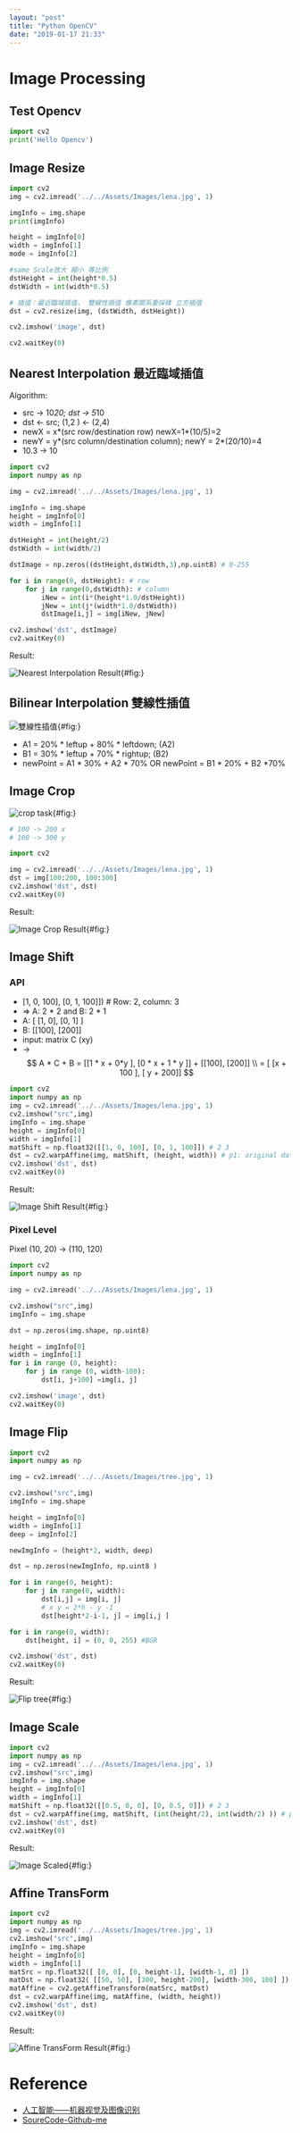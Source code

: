 ```yaml
---
layout: "post"
title: "Python OpenCV"
date: "2019-01-17 21:33"
---
```


# Image Processing

## Test Opencv
```python
import cv2
print('Hello Opencv')
```


## Image Resize
```python
import cv2
img = cv2.imread('../../Assets/Images/lena.jpg', 1)

imgInfo = img.shape
print(imgInfo)

height = imgInfo[0]
width = imgInfo[1]
mode = imgInfo[2]

#same Scale放大 縮小 等比例
dstHeight = int(height*0.5)
dstWidth = int(width*0.5)

# 插值：最近臨域插值， 雙線性插值 像素關系重採樣 立方插值
dst = cv2.resize(img, (dstWidth, dstHeight))

cv2.imshow('image', dst)

cv2.waitKey(0)
```



## Nearest Interpolation  最近臨域插值

Algorithm:

- src -> 10*20; dst -> 5*10
- dst <- src; (1,2 ) <- (2,4)
- newX = x*(src row/destination row) newX=1*(10/5)=2
- newY = y*(src column/destination column); newY = 2*(20/10)=4
- 10.3 -> 10

```python
import cv2
import numpy as np

img = cv2.imread('../../Assets/Images/lena.jpg', 1)

imgInfo = img.shape
height = imgInfo[0]
width = imgInfo[1]

dstHeight = int(height/2)
dstWidth = int(width/2)

dstImage = np.zeros((dstHeight,dstWidth,3),np.uint8) # 0-255

for i in range(0, dstHeight): # row
    for j in range(0,dstWidth): # column
        iNew = int(i*(height*1.0/dstHeight))
        jNew = int(j*(width*1.0/dstWidth))
        dstImage[i,j] = img[iNew, jNew]

cv2.imshow('dst', dstImage)
cv2.waitKey(0)
```
Result:

![Nearest Interpolation Result](https://i.imgur.com/VxryVeX.png){#fig:}

## Bilinear Interpolation 雙線性插值

![雙線性插值](https://i.imgur.com/bUnimUD.png){#fig:}

- A1 = 20% * leftup + 80% * leftdown; (A2)
- B1 = 30% * leftup + 70% * rightup; (B2)
- newPoint = A1 * 30% + A2 * 70% OR newPoint = B1 * 20% + B2 *70%

## Image Crop

![crop task](https://i.imgur.com/x4m6cpQ.png){#fig:}

```python
# 100 -> 200 x
# 100 -> 300 y

import cv2

img = cv2.imread('../../Assets/Images/lena.jpg', 1)
dst = img[100:200, 100:300]
cv2.imshow('dst', dst)
cv2.waitKey(0)
```

Result:

![Image Crop Result](https://i.imgur.com/3Ip3fC3.png){#fig:}

## Image Shift

### API
- [1, 0, 100], [0, 1, 100]]) # Row: 2, column: 3
- => A: 2 * 2 and B: 2 * 1
- A: [ [1, 0], [0, 1] ]
- B: [[100], [200]]
- input: matrix C  (xy)
- ->
$$ A * C + B =   [[1 * x + 0*y ], [0 * x + 1 * y ]] + [[100], [200]]
\\
= [ [x + 100 ], [ y + 200]]
$$

```python
import cv2
import numpy as np
img = cv2.imread('../../Assets/Images/lena.jpg', 1)
cv2.imshow("src",img)
imgInfo = img.shape
height = imgInfo[0]
width = imgInfo[1]
matShift = np.float32([[1, 0, 100], [0, 1, 100]]) # 2 3
dst = cv2.warpAffine(img, matShift, (height, width)) # p1: original data; p2: shift mat; p3: image info
cv2.imshow('dst', dst)
cv2.waitKey(0)
```

Result:

![Image Shift Result](https://i.imgur.com/tyeZzWM.png){#fig:}

### Pixel Level
Pixel (10, 20) -> (110, 120)

```python
import cv2
import numpy as np

img = cv2.imread('../../Assets/Images/lena.jpg', 1)

cv2.imshow("src",img)
imgInfo = img.shape

dst = np.zeros(img.shape, np.uint8)

height = imgInfo[0]
width = imgInfo[1]
for i in range (0, height):
    for j in range (0, width-100):
        dst[i, j+100] =img[i, j]

cv2.imshow('image', dst)
cv2.waitKey(0)
```

## Image Flip
```python
import cv2
import numpy as np

img = cv2.imread('../../Assets/Images/tree.jpg', 1)

cv2.imshow("src",img)
imgInfo = img.shape

height = imgInfo[0]
width = imgInfo[1]
deep = imgInfo[2]

newImgInfo = (height*2, width, deep)

dst = np.zeros(newImgInfo, np.uint8 )

for i in range(0, height):
    for j in range(0, width):
        dst[i,j] = img[i, j]
        # x y = 2*h - y -1
        dst[height*2-i-1, j] = img[i,j ]

for i in range(0, width):
    dst[height, i] = (0, 0, 255) #BGR

cv2.imshow('dst', dst)
cv2.waitKey(0)
```

Result:

![Flip tree](https://i.imgur.com/NvUBANH.png){#fig:}

## Image Scale
```python
import cv2
import numpy as np
img = cv2.imread('../../Assets/Images/lena.jpg', 1)
cv2.imshow("src",img)
imgInfo = img.shape
height = imgInfo[0]
width = imgInfo[1]
matShift = np.float32([[0.5, 0, 0], [0, 0.5, 0]]) # 2 3
dst = cv2.warpAffine(img, matShift, (int(height/2), int(width/2) )) # p1: original data; p2: shift mat; p3: image info
cv2.imshow('dst', dst)
cv2.waitKey(0)
```

Result:

![Image Scaled](https://i.imgur.com/UUSuiF9.png){#fig:}


## Affine TransForm

```python
import cv2
import numpy as np
img = cv2.imread('../../Assets/Images/tree.jpg', 1)
cv2.imshow("src",img)
imgInfo = img.shape
height = imgInfo[0]
width = imgInfo[1]
matSrc = np.float32([ [0, 0], [0, height-1], [width-1, 0] ])
matDst = np.float32( [[50, 50], [300, height-200], [width-300, 100] ])
matAffine = cv2.getAffineTransform(matSrc, matDst)
dst = cv2.warpAffine(img, matAffine, (width, height))
cv2.imshow('dst', dst)
cv2.waitKey(0)
```

Result:

![Affine TransForm Result](https://i.imgur.com/6dEXSyZ.png){#fig:}



# Reference
- [人工智能——机器视觉及图像识别](https://www.bilibili.com/video/av33208345/?p=1)
- [SoureCode-Github-me](https://github.com/yubaoliu/AI.git)
